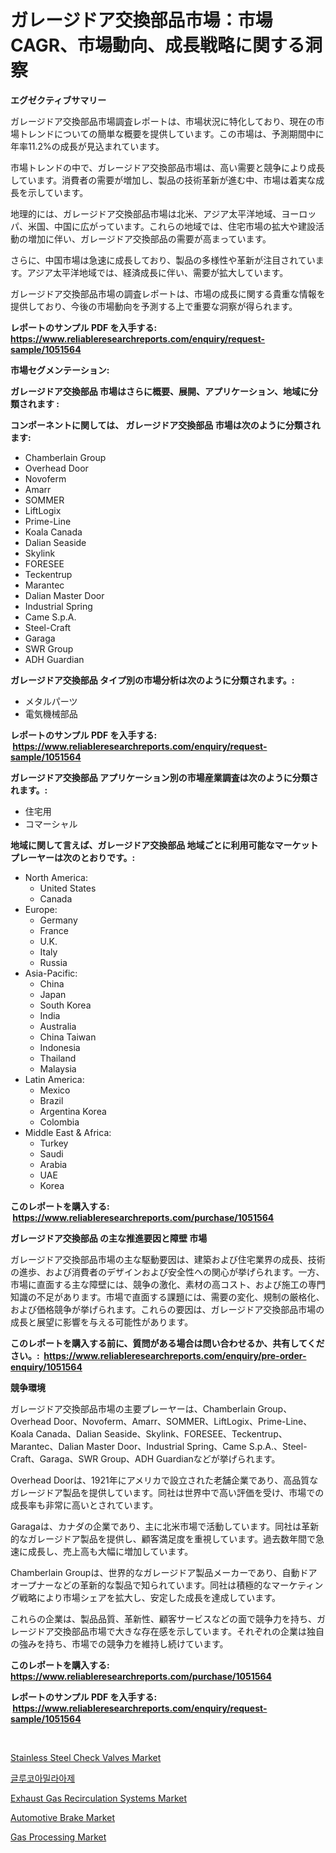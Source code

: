<p><h1>ガレージドア交換部品市場：市場CAGR、市場動向、成長戦略に関する洞察</h1></p><p><strong>エグゼクティブサマリー</strong></p>
<p><p>ガレージドア交換部品市場調査レポートは、市場状況に特化しており、現在の市場トレンドについての簡単な概要を提供しています。この市場は、予測期間中に年率11.2%の成長が見込まれています。</p><p>市場トレンドの中で、ガレージドア交換部品市場は、高い需要と競争により成長しています。消費者の需要が増加し、製品の技術革新が進む中、市場は着実な成長を示しています。</p><p>地理的には、ガレージドア交換部品市場は北米、アジア太平洋地域、ヨーロッパ、米国、中国に広がっています。これらの地域では、住宅市場の拡大や建設活動の増加に伴い、ガレージドア交換部品の需要が高まっています。</p><p>さらに、中国市場は急速に成長しており、製品の多様性や革新が注目されています。アジア太平洋地域では、経済成長に伴い、需要が拡大しています。</p><p>ガレージドア交換部品市場の調査レポートは、市場の成長に関する貴重な情報を提供しており、今後の市場動向を予測する上で重要な洞察が得られます。</p></p>
<p><strong>レポートのサンプル PDF を入手する: <a href="https://www.reliableresearchreports.com/enquiry/request-sample/1051564">https://www.reliableresearchreports.com/enquiry/request-sample/1051564</a></strong></p>
<p><strong>市場セグメンテーション:</strong></p>
<p><strong> ガレージドア交換部品 市場はさらに概要、展開、アプリケーション、地域に分類されます :</strong></p>
<p><strong>コンポーネントに関しては、 ガレージドア交換部品 市場は次のように分類されます: &nbsp;</strong></p>
<p><ul><li>Chamberlain Group</li><li>Overhead Door</li><li>Novoferm</li><li>Amarr</li><li>SOMMER</li><li>LiftLogix</li><li>Prime-Line</li><li>Koala Canada</li><li>Dalian Seaside</li><li>Skylink</li><li>FORESEE</li><li>Teckentrup</li><li>Marantec</li><li>Dalian Master Door</li><li>Industrial Spring</li><li>Came S.p.A.</li><li>Steel-Craft</li><li>Garaga</li><li>SWR Group</li><li>ADH Guardian</li></ul></p>
<p><strong> ガレージドア交換部品 タイプ別の市場分析は次のように分類されます。:</strong></p>
<p><ul><li>メタルパーツ</li><li>電気機械部品</li></ul></p>
<p><strong>レポートのサンプル PDF を入手する: &nbsp;<a href="https://www.reliableresearchreports.com/enquiry/request-sample/1051564">https://www.reliableresearchreports.com/enquiry/request-sample/1051564</a></strong></p>
<p><strong> ガレージドア交換部品 アプリケーション別の市場産業調査は次のように分類されます。:</strong></p>
<p><ul><li>住宅用</li><li>コマーシャル</li></ul></p>
<p><strong>地域に関して言えば、ガレージドア交換部品 地域ごとに利用可能なマーケットプレーヤーは次のとおりです。:</strong></p>
<p><ul>
    <li>
        North America:
        <ul>
            <li>United States</li>
            <li>Canada</li>
        </ul>
    </li>
    <li>
        Europe:
        <ul>
            <li>Germany</li>
            <li>France</li>
            <li>U.K.</li>
            <li>Italy</li>
            <li>Russia</li>
        </ul>
    </li>
    <li>
        Asia-Pacific:
        <ul>
            <li>China</li>
            <li>Japan</li>
            <li>South Korea</li>
            <li>India</li>
            <li>Australia</li>
            <li>China Taiwan</li>
            <li>Indonesia</li>
            <li>Thailand</li>
            <li>Malaysia</li>
        </ul>
    </li>
    <li>
        Latin America:
        <ul>
            <li>Mexico</li>
            <li>Brazil</li>
            <li>Argentina Korea</li>
            <li>Colombia</li>
        </ul>
    </li>
    <li>
        Middle East & Africa:
        <ul>
            <li>Turkey</li>
            <li>Saudi</li>
            <li>Arabia</li>
            <li>UAE</li>
            <li>Korea</li>
        </ul>
    </li>
    </ul></p>
<p><strong>このレポートを購入する: &nbsp;<a href="https://www.reliableresearchreports.com/purchase/1051564">https://www.reliableresearchreports.com/purchase/1051564</a></strong></p>
<p><strong>ガレージドア交換部品 の主な推進要因と障壁 市場</strong></p>
<p><p>ガレージドア交換部品市場の主な駆動要因は、建築および住宅業界の成長、技術の進歩、および消費者のデザインおよび安全性への関心が挙げられます。一方、市場に直面する主な障壁には、競争の激化、素材の高コスト、および施工の専門知識の不足があります。市場で直面する課題には、需要の変化、規制の厳格化、および価格競争が挙げられます。これらの要因は、ガレージドア交換部品市場の成長と展望に影響を与える可能性があります。</p></p>
<p><strong>このレポートを購入する前に、質問がある場合は問い合わせるか、共有してください。:&nbsp; <a href="https://www.reliableresearchreports.com/enquiry/pre-order-enquiry/1051564">https://www.reliableresearchreports.com/enquiry/pre-order-enquiry/1051564</a></strong></p>
<p><strong>競争環境</strong></p>
<p><p>ガレージドア交換部品市場の主要プレーヤーは、Chamberlain Group、Overhead Door、Novoferm、Amarr、SOMMER、LiftLogix、Prime-Line、Koala Canada、Dalian Seaside、Skylink、FORESEE、Teckentrup、Marantec、Dalian Master Door、Industrial Spring、Came S.p.A.、Steel-Craft、Garaga、SWR Group、ADH Guardianなどが挙げられます。</p><p>Overhead Doorは、1921年にアメリカで設立された老舗企業であり、高品質なガレージドア製品を提供しています。同社は世界中で高い評価を受け、市場での成長率も非常に高いとされています。</p><p>Garagaは、カナダの企業であり、主に北米市場で活動しています。同社は革新的なガレージドア製品を提供し、顧客満足度を重視しています。過去数年間で急速に成長し、売上高も大幅に増加しています。</p><p>Chamberlain Groupは、世界的なガレージドア製品メーカーであり、自動ドアオープナーなどの革新的な製品で知られています。同社は積極的なマーケティング戦略により市場シェアを拡大し、安定した成長を達成しています。</p><p>これらの企業は、製品品質、革新性、顧客サービスなどの面で競争力を持ち、ガレージドア交換部品市場で大きな存在感を示しています。それぞれの企業は独自の強みを持ち、市場での競争力を維持し続けています。</p></p>
<p><strong>このレポートを購入する: &nbsp; <a href="https://www.reliableresearchreports.com/purchase/1051564">https://www.reliableresearchreports.com/purchase/1051564</a></strong></p>
<p><strong>レポートのサンプル PDF を入手する: &nbsp;<a href="https://www.reliableresearchreports.com/enquiry/request-sample/1051564">https://www.reliableresearchreports.com/enquiry/request-sample/1051564</a></strong><strong></strong></p>
<p>&nbsp;</p>
<p><p><a href="https://issuu.com/reportprime-2/docs/stainless-steel-check-valves-market-size-2030.pptx">Stainless Steel Check Valves Market</a></p><p><a href="https://github.com/vdhdwjyp90142/Market-Research-Report-List-1/blob/main/8648033188310.md">글루코아밀라아제</a></p><p><a href="https://github.com/dringals/Market-Research-Report-List-3/blob/main/exhaust-gas-recirculation-systems-market.md">Exhaust Gas Recirculation Systems Market</a></p><p><a href="https://github.com/lbird53714/Market-Research-Report-List-3/blob/main/automotive-brake-market.md">Automotive Brake Market</a></p><p><a href="https://issuu.com/reportprime-2/docs/gas-processing-market-size-2030.pptx">Gas Processing Market</a></p></p>